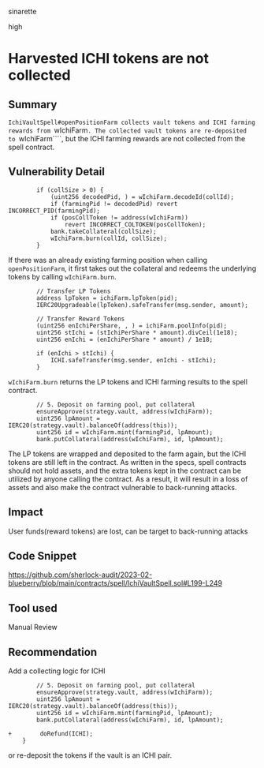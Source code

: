 sinarette

high

# Harvested ICHI tokens are not collected

## Summary

````IchiVaultSpell#openPositionFarm collects vault tokens and ICHI farming rewards from ````wIchiFarm````. The collected vault tokens are re-deposited to ````wIchiFarm````, but the ICHI farming rewards are not collected from the spell contract.

## Vulnerability Detail

```solidity
        if (collSize > 0) {
            (uint256 decodedPid, ) = wIchiFarm.decodeId(collId);
            if (farmingPid != decodedPid) revert INCORRECT_PID(farmingPid);
            if (posCollToken != address(wIchiFarm))
                revert INCORRECT_COLTOKEN(posCollToken);
            bank.takeCollateral(collSize);
            wIchiFarm.burn(collId, collSize);
        }
```

If there was an already existing farming position when calling ````openPositionFarm````, it first takes out the collateral and redeems the underlying tokens by calling ````wIchiFarm.burn````.

```solidity
        // Transfer LP Tokens
        address lpToken = ichiFarm.lpToken(pid);
        IERC20Upgradeable(lpToken).safeTransfer(msg.sender, amount);

        // Transfer Reward Tokens
        (uint256 enIchiPerShare, , ) = ichiFarm.poolInfo(pid);
        uint256 stIchi = (stIchiPerShare * amount).divCeil(1e18);
        uint256 enIchi = (enIchiPerShare * amount) / 1e18;

        if (enIchi > stIchi) {
            ICHI.safeTransfer(msg.sender, enIchi - stIchi);
        }
```
````wIchiFarm.burn```` returns the LP tokens and ICHI farming results to the spell contract.

```solidity
        // 5. Deposit on farming pool, put collateral
        ensureApprove(strategy.vault, address(wIchiFarm));
        uint256 lpAmount = IERC20(strategy.vault).balanceOf(address(this));
        uint256 id = wIchiFarm.mint(farmingPid, lpAmount);
        bank.putCollateral(address(wIchiFarm), id, lpAmount);
```
The LP tokens are wrapped and deposited to the farm again, but the ICHI tokens are still left in the contract.
As written in the specs, spell contracts should not hold assets, and the extra tokens kept in the contract can be utilized by anyone calling the contract. As a result, it will result in a loss of assets and also make the contract vulnerable to back-running attacks.

## Impact

User funds(reward tokens) are lost, can be target to back-running attacks

## Code Snippet

https://github.com/sherlock-audit/2023-02-blueberry/blob/main/contracts/spell/IchiVaultSpell.sol#L199-L249

## Tool used

Manual Review

## Recommendation

Add a collecting logic for ICHI
```solidity
        // 5. Deposit on farming pool, put collateral
        ensureApprove(strategy.vault, address(wIchiFarm));
        uint256 lpAmount = IERC20(strategy.vault).balanceOf(address(this));
        uint256 id = wIchiFarm.mint(farmingPid, lpAmount);
        bank.putCollateral(address(wIchiFarm), id, lpAmount);

+        doRefund(ICHI);
    }
```
or re-deposit the tokens if the vault is an ICHI pair.
